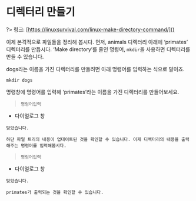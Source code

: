 # 디렉터리 만들기

?> 링크: [https://linuxsurvival.com/linux-make-directory-command/]()

이제 본격적으로 파일들을 정리해 봅시다. 먼저, animals 디렉터리 아래에 ‘primates’ 디렉터리를 만듭시다.  ‘Make directory’를 줄인 명령어, `mkdir`을 사용하면 디렉터리를 만들 수 있습니다. 

dogs라는 이름을 가진 디렉터리를 만들려면 아래 명령어를 입력하는 식으로 말이죠.

`mkdir dogs`

명령창에 명령어를 입력해 ‘primates’라는 이름을 가진 디렉터리를 만들어보세요.

> `명렁어입력`

- 다이얼로그 창

```다이얼로그 창
맞았습니다.
```

```다이얼로그 창
하단 파일 트리의 내용이 업데이트된 것을 확인할 수 있습니다. 이제 디렉터리의 내용을 출력해주는 명령어를 입력해봅시다.
```

  > `명렁어입력`

- 다이얼로그 창

```다이얼로그 창
맞았습니다.
```

```다이얼로그 창
primates가 출력되는 것을 확인할 수 있습니다.
```
